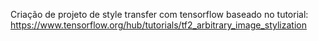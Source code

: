 Criação de projeto de style transfer com tensorflow baseado no tutorial: https://www.tensorflow.org/hub/tutorials/tf2_arbitrary_image_stylization